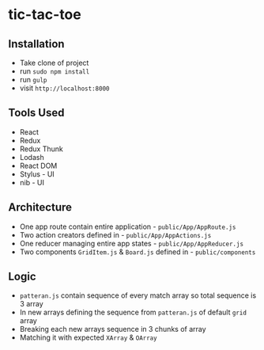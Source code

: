 # tic-tac-toe

## Installation
- Take clone of project
- run `sudo npm install`
- run `gulp`
- visit `http://localhost:8000`

## Tools Used
- React
- Redux
- Redux Thunk
- Lodash
- React DOM
- Stylus - UI
- nib - UI

## Architecture
- One app route contain entire application - `public/App/AppRoute.js`
- Two action creators defined in - `public/App/AppActions.js`
- One reducer managing entire app states - `public/App/AppReducer.js`
- Two components `GridItem.js` & `Board.js` defined in - `public/components`

## Logic
- `patteran.js` contain sequence of every match array so total sequence is 3 array
- In new arrays defining the sequence from `patteran.js` of default `grid` array
- Breaking each new arrays sequence in 3 chunks of array
- Matching it with expected `XArray` & `OArray`